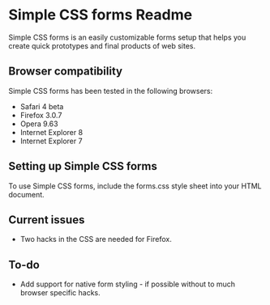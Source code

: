 # Simple CSS forms Readme

Simple CSS forms is an easily customizable forms setup that helps you create 
quick prototypes and final products of web sites.

## Browser compatibility

Simple CSS forms has been tested in the following browsers:

* Safari 4 beta
* Firefox 3.0.7
* Opera 9.63
* Internet Explorer 8
* Internet Explorer 7

## Setting up Simple CSS forms

To use Simple CSS forms, include the forms.css style sheet into your HTML 
document.

   <link href="/stylesheets/forms.css" rel="stylesheet" type="text/css">

## Current issues

- Two hacks in the CSS are needed for Firefox.

## To-do

- Add support for native form styling - if possible without to much browser 
  specific hacks.
